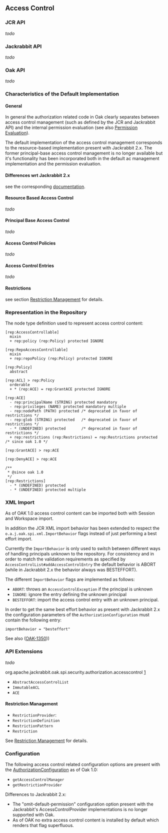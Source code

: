 <!--
   Licensed to the Apache Software Foundation (ASF) under one or more
   contributor license agreements.  See the NOTICE file distributed with
   this work for additional information regarding copyright ownership.
   The ASF licenses this file to You under the Apache License, Version 2.0
   (the "License"); you may not use this file except in compliance with
   the License.  You may obtain a copy of the License at

       http://www.apache.org/licenses/LICENSE-2.0

   Unless required by applicable law or agreed to in writing, software
   distributed under the License is distributed on an "AS IS" BASIS,
   WITHOUT WARRANTIES OR CONDITIONS OF ANY KIND, either express or implied.
   See the License for the specific language governing permissions and
   limitations under the License.
-->

Access Control
--------------------------------------------------------------------------------

### JCR API

_todo_


### Jackrabbit API

_todo_

### Oak API

_todo_


### Characteristics of the Default Implementation

#### General

In general the authorization related code in Oak clearly separates between access
control management (such as defined by the JCR and Jackrabbit API) and the internal
permission evaluation (see also [Permission Evaluation](differences_permissions.html)).

The default implementation of the access control management corresponds to the
resource-based implementation present with Jackrabbit 2.x. The former principal-base
access control management is no longer available but it's functionality has been
incorporated both in the default ac management implementation and the permission evaluation.

#### Differences wrt Jackrabbit 2.x

see the corresponding [documentation](accesscontrol/differences.html).

#### Resource Based Access Control

_todo_

#### Principal Base Access Control

_todo_

#### Access Control Policies

_todo_

#### Access Control Entries

_todo_

#### Restrictions

see section [Restriction Management](accesscontrol/restriction.html) for details.


### Representation in the Repository

The node type definition used to represent access control content:

    [rep:AccessControllable]
      mixin
      + rep:policy (rep:Policy) protected IGNORE

    [rep:RepoAccessControllable]
      mixin
      + rep:repoPolicy (rep:Policy) protected IGNORE

    [rep:Policy]
      abstract

    [rep:ACL] > rep:Policy
      orderable
      + * (rep:ACE) = rep:GrantACE protected IGNORE

    [rep:ACE]
      - rep:principalName (STRING) protected mandatory
      - rep:privileges (NAME) protected mandatory multiple
      - rep:nodePath (PATH) protected /* deprecated in favor of restrictions */
      - rep:glob (STRING) protected   /* deprecated in favor of restrictions */
      - * (UNDEFINED) protected       /* deprecated in favor of restrictions */
      + rep:restrictions (rep:Restrictions) = rep:Restrictions protected /* since oak 1.0 */

    [rep:GrantACE] > rep:ACE

    [rep:DenyACE] > rep:ACE

    /**
     * @since oak 1.0
     */
    [rep:Restrictions]
      - * (UNDEFINED) protected
      - * (UNDEFINED) protected multiple


### XML Import

As of OAK 1.0 access control content can be imported both with Session and
Workspace import.

In addition the JCR XML import behavior has been extended to respect the
`o.a.j.oak.spi.xml.ImportBehavior` flags instead of just performing a best effort import.

Currently the `ImportBehavior` is only used to switch between different ways of
handling principals unknown to the repository. For consistency and in order to
match the validation requirements as specified by `AccessControlList#addAccessControlEntry`
the default behavior is ABORT (while in Jackrabbit 2.x the behavior always was BESTEFFORT).

The different `ImportBehavior` flags are implemented as follows:
- `ABORT`: throws an `AccessControlException` if the principal is unknown
- `IGNORE`: ignore the entry defining the unknown principal
- `BESTEFFORT`: import the access control entry with an unknown principal.

In order to get the same best effort behavior as present with Jackrabbit 2.x
the configuration parameters of the `AuthorizationConfiguration` must contain
the following entry:

    importBehavior = "besteffort"

See also ([OAK-1350](https://issues.apache.org/jira/browse/OAK-1350)))


### API Extensions

_todo_

org.apache.jackrabbit.oak.spi.security.authorization.accesscontrol [1]

- `AbstractAccessControlList`
- `ImmutableACL`
- `ACE`

#### Restriction Management

- `RestrictionProvider`:
- `RestrictionDefinition`
- `RestrictionPattern`
- `Restriction`

See [Restriction Management](accesscontrol/restriction.html) for details.


### Configuration

The following access control related configuration options are present with the [AuthorizationConfiguration] as of Oak 1.0:

- `getAccessControlManager`
- `getRestrictionProvider`

Differences to Jackrabbit 2.x:

- The "omit-default-permission" configuration option present with the Jackrabbit's AccessControlProvider implementations is no longer supported with Oak.
- As of OAK no extra access control content is installed by default which renders that flag superfluous.


<!-- hidden references -->
[1]: http://svn.apache.org/repos/asf/jackrabbit/oak/trunk/oak-core/src/main/java/org/apache/jackrabbit/oak/spi/security/authorization/restriction/
[AuthorizationConfiguration]: /oak/docs/apidocs/org/apache/jackrabbit/oak/spi/security/authorization/AuthorizationConfiguration.html